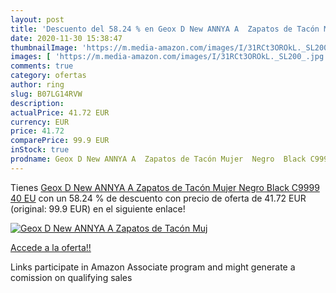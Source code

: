 ```yaml
---
layout: post
title: 'Descuento del 58.24 % en Geox D New ANNYA A  Zapatos de Tacón Muj'
date: 2020-11-30 15:38:47
thumbnailImage: 'https://m.media-amazon.com/images/I/31RCt3OROkL._SL200_.jpg'
images: [ 'https://m.media-amazon.com/images/I/31RCt3OROkL._SL200_.jpg' ]
comments: true
category: ofertas
author: ring
slug: B07LG14RVW
description:
actualPrice: 41.72 EUR
currency: EUR
price: 41.72
comparePrice: 99.9 EUR
inStock: true
prodname: Geox D New ANNYA A  Zapatos de Tacón Mujer  Negro  Black C9999   40 EU
---
```


Tienes [Geox D New ANNYA A  Zapatos de Tacón Mujer  Negro  Black C9999   40 EU](https://www.amazon.es/dp/B07LG14RVW/?tag=tolees-21) con un 58.24 % de descuento con precio de oferta de 41.72 EUR (original: 99.9 EUR) en el siguiente enlace!

[![Geox D New ANNYA A  Zapatos de Tacón Muj](https://m.media-amazon.com/images/I/31RCt3OROkL._SL200_.jpg)](https://www.amazon.es/dp/B07LG14RVW/?tag=tolees-21)

[Accede a la oferta!!](https://www.amazon.es/dp/B07LG14RVW/?tag=tolees-21)

Links participate in Amazon Associate program and might generate a comission on qualifying sales


